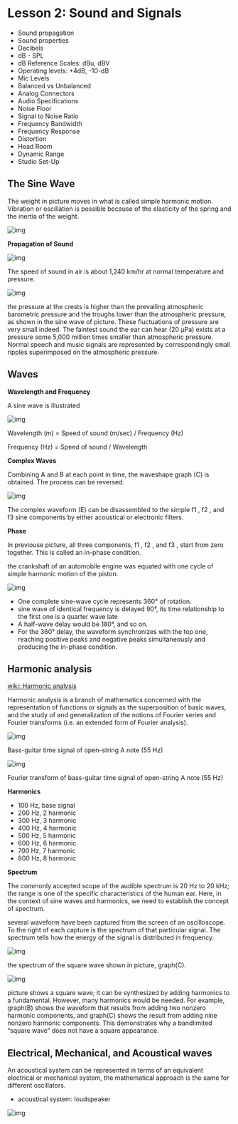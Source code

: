 # Lesson 2: Sound and Signals

- Sound propagation
- Sound properties
- Decibels
- dB - SPL
- dB Reference Scales: dBu, dBV
- Operating levels: +4dB, -10-dB
- Mic Levels
- Balanced vs Unbalanced
- Analog Connectors
- Audio Specifications
- Noise Floor
- Signal to Noise Ratio
- Frequency Bandwidth
- Frequency Response
- Distortion
- Head Room
- Dynamic Range
- Studio Set-Up


## The Sine Wave

The weight in picture moves in what is called simple harmonic motion. Vibration or oscillation is possible because 
of the elasticity of the spring and the inertia of the weight. 

![img](L1-Basis/L1-Basis-02-01.jpg)

__Propagation of Sound__

![img](L1-Basis/L1-Basis-02-02.jpg)

The speed of sound in air is about 1,240 km/hr at normal temperature and pressure.

![img](L1-Basis/L1-Basis-02-03.jpg)

the pressure at the crests is higher than the prevailing atmospheric barometric pressure and the troughs lower than the atmospheric pressure, as shown in the sine wave of picture. These fluctuations of pressure are very small indeed. The faintest sound the ear can hear (20 μPa) exists at a pressure some 5,000 million times smaller than atmospheric pressure. Normal speech and music signals are represented by correspondingly small ripples superimposed on the atmospheric pressure.


## Waves

__Wavelength and Frequency__

A sine wave is illustrated

![img](L1-Basis/L1-Basis-02-04.jpg)

Wavelength (m) = Speed of sound (m/sec) / Frequency (Hz)

Frequency (Hz) = Speed of sound / Wavelength


__Complex Waves__

Combining A and B at each point in time, the waveshape graph (C) is obtained. The process can be reversed.

![img](L1-Basis/L1-Basis-02-05.jpg)

The complex waveform (E) can be disassembled to the simple f1 , f2 , and f3 sine components by either acoustical or electronic filters. 


__Phase__

In previouse picture, all three components, f1 , f2 , and f3 , start from zero together. This is called an in-phase condition.

the crankshaft of an automobile engine was equated with one cycle of simple harmonic motion of the piston.

![img](L1-Basis/L1-Basis-02-06.jpg)

- One complete sine-wave cycle represents 360° of rotation. 
- sine wave of identical frequency is delayed 90°, its time relationship to the first one is a quarter wave late
- A half-wave delay would be 180°, and so on. 
- For the 360° delay, the waveform synchronizes with the top one, reaching positive peaks and negative peaks simultaneously and producing the in-phase condition.



## Harmonic analysis

[wiki: Harmonic analysis](https://en.wikipedia.org/wiki/Harmonic_analysis)

Harmonic analysis is a branch of mathematics concerned with the representation of functions or signals as the superposition of basic waves, and the study of and generalization of the notions of Fourier series and Fourier transforms (i.e. an extended form of Fourier analysis). 

![img](https://upload.wikimedia.org/wikipedia/commons/thumb/a/a6/Bass_Guitar_Time_Signal_of_open_string_A_note_%2855_Hz%29.png/640px-Bass_Guitar_Time_Signal_of_open_string_A_note_%2855_Hz%29.png)

Bass-guitar time signal of open-string A note (55 Hz)

![img](https://upload.wikimedia.org/wikipedia/commons/thumb/0/08/Fourier_Transform_of_bass_guitar_time_signal.png/640px-Fourier_Transform_of_bass_guitar_time_signal.png)

Fourier transform of bass-guitar time signal of open-string A note (55 Hz)

__Harmonics__

- 100 Hz, base signal
- 200 Hz, 2 harmonic
- 300 Hz, 3 harmonic
- 400 Hz, 4 harmonic
- 500 Hz, 5 harmonic
- 600 Hz, 6 harmonic
- 700 Hz, 7 harmonic
- 800 Hz, 8 harmonic


__Spectrum__

The commonly accepted scope of the audible spectrum is 20 Hz to 20 kHz; the range is one of the specific characteristics of the human ear. Here, in the context of sine waves and harmonics, we need to establish the concept of spectrum.

several waveform have been captured from the screen of an oscilloscope. To the right of each capture is the spectrum of that particular signal. The spectrum tells how the energy of the signal is distributed in frequency. 

![img](L1-Basis/L1-Basis-02-07.jpg)

the spectrum of the square wave shown in picture, graph(C).

![img](L1-Basis/L1-Basis-02-08.jpg)

picture shows a square wave; it can be synthesized by adding harmonics to a fundamental. However, many harmonics would be needed. For example, graph(B) shows the waveform that results from adding two nonzero harmonic components, and graph(C) shows the result from adding nine nonzero harmonic components. This demonstrates why a bandlimited “square wave” does not have a square appearance.



## Electrical, Mechanical, and Acoustical waves

An acoustical system can be represented in terms of an equivalent electrical or mechanical system, the mathematical approach is the same for different oscillators.

- acoustical system: loudspeaker

![img](L1-Basis/L1-Basis-02-09.jpg)






